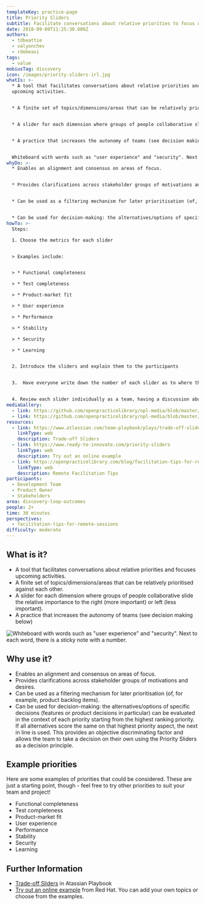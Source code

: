 ```yaml
---
templateKey: practice-page
title: Priority Sliders
subtitle: Facilitate conversations about relative priorities to focus upcoming activities
date: 2018-09-09T11:25:30.606Z
authors:
  - tdbeattie
  - valyonchev
  - rdebeasi
tags:
  - value
mobiusTag: discovery
icon: /images/priority-sliders-irl.jpg
whatIs: >-
  * A tool that facilitates conversations about relative priorities and focuses
  upcoming activities.


  * A finite set of topics/dimensions/areas that can be relatively prioritised against each other.


  * A slider for each dimension where groups of people collaborative slide the relative importance to the right (more important) or left (less important).


  * A practice that increases the autonomy of teams (see decision making below)


  Whiteboard with words such as "user experience" and "security". Next to each word, there is a sticky note with a number. (https://github.com/openpracticelibrary/opl-media/blob/master/images/final_priority-sliders.png?raw=true)
whyDo: >-
  * Enables an alignment and consensus on areas of focus.


  * Provides clarifications across stakeholder groups of motivations and desires.


  * Can be used as a filtering mechanism for later prioritisation (of, for example, product backlog items).


  * Can be used for decision-making: the alternatives/options of specific decisions (features or product decisions in particular) can be evaluated in the context of each priority starting from the highest ranking priority. If all alternatives score the same on that highest priority aspect, the next in line is used. This provides an objective discriminating factor and allows the team to take a decision on their own using the Priority Sliders as a decision principle.
howTo: >-
  Steps:

  1. Choose the metrics for each slider


  > Examples include:


  > * Functional completeness

  > * Test completeness

  > * Product-market fit

  > * User experience

  > * Performance

  > * Stability

  > * Security

  > * Learning


  2. Introduce the sliders and explain them to the participants


  3.  Have everyone write down the number of each slider as to where they would place it on the scale (~5 min). Do this on individual sticky notes and don't let the team members share until later - this keeps bias to a minimum. Once time is up, have everyone put their stickies up on the scale for each slider


  4. Review each slider individually as a team, having a discussion about alignment. Drive toward an agree-upon spot on the scale and annotate that with a different color sticky. (~20 min)
mediaGallery:
  - link: https://github.com/openpracticelibrary/opl-media/blob/master/images/Priority%20Sliders.jpg?raw=true
  - link: https://github.com/openpracticelibrary/opl-media/blob/master/images/final_priority-sliders.png?raw=true
resources:
  - link: https://www.atlassian.com/team-playbook/plays/trade-off-sliders
    linkType: web
    description: Trade-off Sliders
  - link: https://www.ready-to-innovate.com/priority-sliders
    linkType: web
    description: Try out an online example
  - link: https://openpracticelibrary.com/blog/facilitation-tips-for-remote-sessions/
    linkType: web
    description: Remote Facilitation Tips
participants:
  - Development Team
  - Product Owner
  - Stakeholders
area: discovery-loop-outcomes
people: 2+
time: 30 minutes
perspectives:
  - facilitation-tips-for-remote-sessions
difficulty: moderate
---
```

## What is it?

- A tool that facilitates conversations about relative priorities and focuses upcoming activities.
- A finite set of topics/dimensions/areas that can be relatively prioritised against each other.
- A slider for each dimension where groups of people collaborative slide the relative importance to the right (more important) or left (less important).
- A practice that increases the autonomy of teams (see decision making below)

![Whiteboard with words such as "user experience" and "security". Next to each word, there is a sticky note with a number.](/images/sliders.jpg)

## Why use it?

- Enables an alignment and consensus on areas of focus.
- Provides clarifications across stakeholder groups of motivations and desires.
- Can be used as a filtering mechanism for later prioritisation (of, for example, product backlog items).
- Can be used for decision-making: the alternatives/options of specific decisions (features or product decisions in particular) can be evaluated in the context of each priority starting from the highest ranking priority. If all alternatives score the same on that highest priority aspect, the next in line is used. This provides an objective discriminating factor and allows the team to take a decision on their own using the Priority Sliders as a decision principle.

## Example priorities

Here are some examples of priorities that could be considered. These are just a starting point, though - feel free to try other priorities to suit your team and project!

- Functional completeness
- Test completeness
- Product-market fit
- User experience
- Performance
- Stability
- Security
- Learning

## Further Information

- [Trade-off Sliders](https://www.atlassian.com/team-playbook/plays/trade-off-sliders) in Atassian Playbook
- [Try out an online example](https://www.ready-to-innovate.com/priority-sliders) from Red Hat. You can add your own topics or choose from the examples.
